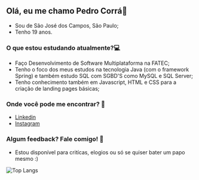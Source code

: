 ## Olá, eu me chamo Pedro Corrá👋

- Sou de São José dos Campos, São Paulo;
- Tenho 19 anos.

### O que estou estudando atualmente?:computer:
- Faço Desenvolvimento de Software Multiplataforma na FATEC;
- Tenho o foco dos meus estudos na tecnologia Java (com o framework Spring) e também estudo SQL com SGBD'S como MySQL e SQL Server;
- Tenho conhecimento também em Javascript, HTML e CSS para a criação de landing pages básicas;

### Onde você pode me encontrar? :floppy_disk:
- [Linkedin](https://www.linkedin.com/in/pedro-c-95b57212a/)
- [Instagram](https://www.instagram.com/corrazito/)

### Algum feedback? Fale comigo! :speech_balloon:
- Estou disponível para critícas, elogios ou só se quiser bater um papo mesmo :)



![Top Langs](https://github-readme-stats.vercel.app/api/top-langs/?username=PHCorra&theme=gotham&layout=compact)
